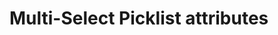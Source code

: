 # Multi-Select Picklist attributes

<!-- https://docs.microsoft.com/en-us/dynamics365/customer-engagement/developer/multi-select-picklist -->